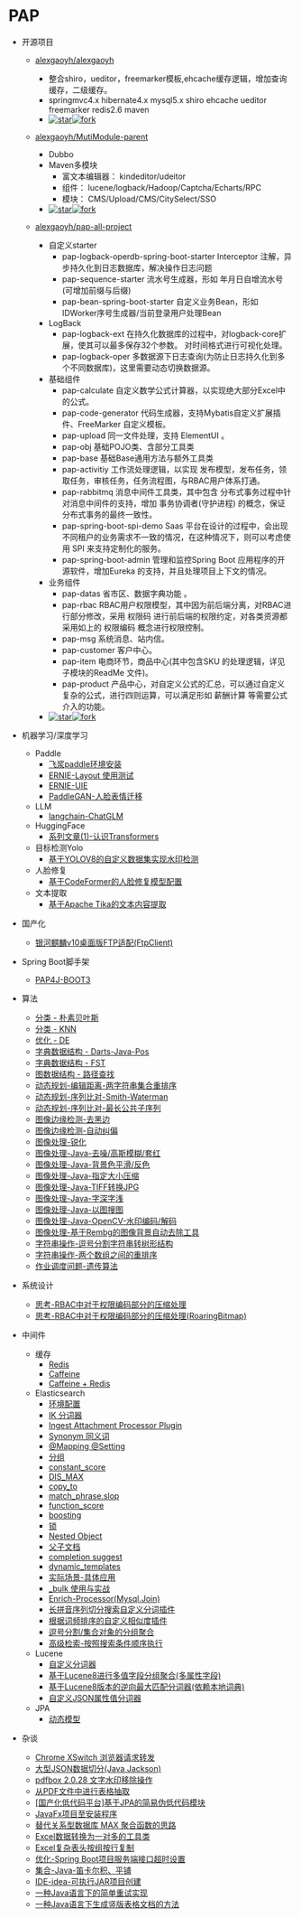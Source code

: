 # PAP

- 开源项目
  - [alexgaoyh/alexgaoyh](https://gitee.com/alexgaoyh/alexgaoyh)
    - 整合shiro，ueditor，freemarker模板,ehcache缓存逻辑，增加查询缓存，二级缓存。
    - springmvc4.x hibernate4.x mysql5.x shiro ehcache ueditor freemarker redis2.6 maven
    - [![star](https://gitee.com/alexgaoyh/alexgaoyh/badge/star.svg?theme=dark)](https://gitee.com/alexgaoyh/alexgaoyh/stargazers)[![fork](https://gitee.com/alexgaoyh/alexgaoyh/badge/fork.svg?theme=dark)](https://gitee.com/alexgaoyh/alexgaoyh/members)

  - [alexgaoyh/MutiModule-parent](https://gitee.com/alexgaoyh/MutiModule-parent)
    - Dubbo
    - Maven多模块
      - 富文本编辑器： kindeditor/udeitor
      - 组件： lucene/logback/Hadoop/Captcha/Echarts/RPC
      - 模块： CMS/Upload/CMS/CitySelect/SSO
    - [![star](https://gitee.com/alexgaoyh/MutiModule-parent/badge/star.svg?theme=dark)](https://gitee.com/alexgaoyh/MutiModule-parent/stargazers)[![fork](https://gitee.com/alexgaoyh/MutiModule-parent/badge/fork.svg?theme=dark)](https://gitee.com/alexgaoyh/MutiModule-parent/members)

  - [alexgaoyh/pap-all-project](https://gitee.com/alexgaoyh/pap-all-project)
    - 自定义starter
      - pap-logback-operdb-spring-boot-starter  Interceptor 注解，异步持久化到日志数据库，解决操作日志问题
      - pap-sequence-starter 流水号生成器，形如 年月日自增流水号(可增加前缀与后缀)
      - pap-bean-spring-boot-starter 自定义业务Bean，形如 IDWorker序号生成器/当前登录用户处理Bean
    - LogBack
      -  pap-logback-ext 在持久化数据库的过程中，对logback-core扩展，使其可以最多保存32个参数。 对时间格式进行可视化处理。
      -  pap-logback-oper 多数据源下日志查询(为防止日志持久化到多个不同数据库)，这里需要动态切换数据源。
    - 基础组件
      -  pap-calculate 自定义数学公式计算器，以实现绝大部分Excel中的公式。
      -  pap-code-generator 代码生成器，支持Mybatis自定义扩展插件、FreeMarker 自定义模板。
      -  pap-upload 同一文件处理，支持 ElementUI 。
      -  pap-obj 基础POJO类、含部分工具类
      -  pap-base 基础Base通用方法与额外工具类
      -  pap-activitiy 工作流处理逻辑，以实现 发布模型，发布任务，领取任务，审核任务，任务流程图，与RBAC用户体系打通。
      -  pap-rabbitmq 消息中间件工具类，其中包含 分布式事务过程中针对消息中间件的支持，增加 事务协调者(守护进程) 的概念，保证分布式事务的最终一致性。
      -  pap-spring-boot-spi-demo Saas 平台在设计的过程中，会出现不同租户的业务需求不一致的情况，在这种情况下，则可以考虑使用 SPI 来支持定制化的服务。
      -  pap-spring-boot-admin 管理和监控Spring Boot 应用程序的开源软件，增加Eureka 的支持，并且处理项目上下文的情况。
    - 业务组件
      -  pap-datas 省市区、数据字典功能 。
      -  pap-rbac RBAC用户权限模型，其中因为前后端分离，对RBAC进行部分修改，采用 权限码 进行前后端的权限约定，对各类资源都采用如上的 权限编码 概念进行权限控制。
      -  pap-msg 系统消息、站内信。
      -  pap-customer 客户中心。
      -  pap-item 电商环节，商品中心(其中包含SKU 的处理逻辑，详见子模块的ReadMe 文件)。
      -  pap-product 产品中心，对自定义公式的汇总，可以通过自定义复杂的公式，进行四则运算，可以满足形如 薪酬计算 等需要公式介入的功能。
    - [![star](https://gitee.com/alexgaoyh/pap-all-project/badge/star.svg?theme=dark)](https://gitee.com/alexgaoyh/pap-all-project/stargazers)[![fork](https://gitee.com/alexgaoyh/pap-all-project/badge/fork.svg?theme=dark)](https://gitee.com/alexgaoyh/pap-all-project/members)

- 机器学习/深度学习
  - Paddle
    - [飞浆paddle环境安装](md/other/paddle/paddle-install.md)
    - [ERNIE-Layout 使用测试](md/other/paddle/paddle-ERNIE-Layout.md)
    - [ERNIE-UIE](md/other/paddle/paddle-uie.md)
    - [PaddleGAN-人脸表情迁移](md/other/paddle/PaddleGAN-motion_driving.md)
  - LLM
    - [langchain-ChatGLM](md/other/nlp/langchain-ChatGLM.md)
  - HuggingFace
    - [系列文章(1)-认识Transformers](md/huggingface/install-check.md)
  - 目标检测Yolo
    - [基于YOLOV8的自定义数据集实现水印检测](md/yolo/yolov8-object-etection-customer-data.md)
  - 人脸修复
    - [基于CodeFormer的人脸修复模型配置](md/CodeFormer/CodeFormer-install.md)
  - 文本提取
    - [基于Apache Tika的文本内容提取](md/tika/tika.md)
- 国产化
  - [银河麒麟v10桌面版FTP适配(FtpClient)](md/localization/kylin/kylin-ftp.md)
- Spring Boot脚手架
  - [PAP4J-BOOT3](md/pap4j_boot3/introduce.md)
- 算法
  - [分类 - 朴素贝叶斯](md/algorithm/algorithm-naivebayes.md)
  - [分类 - KNN](md/algorithm/algorithm-knn.md)
  - [优化 - DE](md/algorithm/algorithm-de.md)
  - [字典数据结构 - Darts-Java-Pos](md/algorithm/algorithm-darts-java-pos.md)
  - [字典数据结构 - FST](md/algorithm/algorithm-fst.md)
  - [图数据结构 - 路径查找](md/algorithm/algorithm-graph-path-search.md)
  - [动态规划-编辑距离-两字符串集合重排序](md/algorithm/algorithm-two-str-list-reorder.md)
  - [动态规划-序列比对-Smith-Waterman](md/algorithm/algorithm-Smith-Waterman.md)
  - [动态规划-序列比对-最长公共子序列](md/algorithm/algorithm-LCS.md)
  - [图像边缘检测-去黑边](md/algorithm/image/remove-black-border.md)
  - [图像边缘检测-自动纠偏](md/algorithm/image/auto-correction.md)
  - [图像处理-锐化](md/algorithm/image/sharpening-prewitt-overlay.md)
  - [图像处理-Java-去噪/高斯模糊/套红](md/algorithm/image/image-denoise-gaussianBlur-red.md)
  - [图像处理-Java-背景色平滑/反色](md/algorithm/image/image-backgroundSmooth-invert.md)
  - [图像处理-Java-指定大小压缩](md/algorithm/image/image-compress-to-target-size.md)
  - [图像处理-Java-TIFF转换JPG](md/algorithm/image/image-tif-convert-jpg.md)
  - [图像处理-Java-字深字浅](md/algorithm/image/image-fontweight-deep-shallow.md)
  - [图像处理-Java-以图搜图](md/algorithm/image/image-search-by-image.md)
  - [图像处理-Java-OpenCV-水印编码/解码](md/algorithm/image/image-opencv-dct-watermark.md)
  - [图像处理-基于Rembg的图像背景自动去除工具](md/algorithm/image/image-remove-background-rembg.md)
  - [字符串操作-逗号分割字符串转树形结构](md/algorithm/algorithm-string-list-to-tree.md)
  - [字符串操作-两个数组之间的重排序](md/algorithm/algorithm-array-resort-by-other.md)
  - [作业调度问题-遗传算法](md/algorithm/genetic-algorithm-job-scheduling.md)
- 系统设计
  - [思考-RBAC中对于权限编码部分的压缩处理](md/design/permission/rethink-rbac-permission-code.md)
  - [思考-RBAC中对于权限编码部分的压缩处理(RoaringBitmap)](md/design/permission/rethink-rbac-permission-code-RoaringBitmap.md)
- 中间件
  - 缓存
    - [Redis](md/cache/cache-redis.md)
    - [Caffeine](md/cache/cache-caffeine.md)
    - [Caffeine + Redis](md/cache/cache-caffeine-redis.md)
  - Elasticsearch
    - [环境配置](md/elasticsearch/env.md)
    - [IK 分词器](md/elasticsearch/ik.md)
    - [Ingest Attachment Processor Plugin](md/elasticsearch/ingest-attachment.md)
    - [Synonym 同义词](md/elasticsearch/synonym.md)
    - [@Mapping @Setting](md/elasticsearch/@Mapping_@Setting.md)
    - [分组](md/elasticsearch/group.md)
    - [constant_score](md/elasticsearch/constant_score.md)
    - [DIS_MAX](md/elasticsearch/dis_max.md)
    - [copy_to](md/elasticsearch/copy_to.md)
    - [match_phrase.slop](md/elasticsearch/match_phrase.slop.md)
    - [function_score](md/elasticsearch/function_score.md)
    - [boosting](md/elasticsearch/boosting.md)
    - [锁 ](md/elasticsearch/lock.md)
    - [Nested Object](md/elasticsearch/nested.md)
    - [父子文档](md/elasticsearch/parent_child.md)
    - [completion suggest](md/elasticsearch/completion_suggest.md)
    - [dynamic_templates](md/elasticsearch/dynamic_templates.md)
    - [实际场景-具体应用](md/elasticsearch/using_case.md)
    - [_bulk 使用与实战](md/elasticsearch/bulk.md)
    - [Enrich-Processor(Mysql.Join)](md/elasticsearch/Enrich-Processor.md)
    - [长拼音序列切分搜索自定义分词插件](md/elasticsearch/pinyin-cutting.md)
    - [根据词频排序的自定义相似度插件](md/elasticsearch/similarity-tf.md)
    - [逗号分割/集合对象的分组聚合](md/elasticsearch/group-comma-nested.md)
    - [高级检索-按照搜索条件顺序执行](md/elasticsearch/high-query-by-condition-order.md)
  - Lucene
    - [自定义分词器](md/lucene/combined-analyzer.md)
    - [基于Lucene8进行多值字段分组聚合(多属性字段)](md/lucene/multi-value-field-group-aggregation.md)
    - [基于Lucene8版本的逆向最大匹配分词器(依赖本地词典)](md/lucene/backward-maximum-matching-analyzer.md)
    - [自定义JSON属性值分词器](md/lucene/json-analyzer.md)
  - JPA
    - [动态模型](md/jpa/Hibernate-dynamic-model.md)
- 杂谈
  - [Chrome XSwitch 浏览器请求转发](md/other/chrome-XSwitch-plugin.md)
  - [大型JSON数据切分(Java Jackson)](md/other/big-json-split-in-limited-memory.md)
  - [pdfbox 2.0.28 文字水印移除操作](md/other/pdfbox/remove-text-watermark-pdfbox.md)
  - [从PDF文件中进行表格抽取](md/other/pdfbox/extracte-table-from-file.md)
  - [[国产化低代码平台]基于JPA的简易伪低代码模块](md/other/pap4j-jpa-lowcode.md)
  - [JavaFx项目至安装程序](md/other/sb-project-to-install-program.md)
  - [替代关系型数据库 MAX 聚合函数的思路](md/database/select-max-function-optimize.md)
  - [Excel数据转换为一对多的工具类](md/other/excel/extract-excel-to-multi-object.md)
  - [Excel复杂表头按组按行复制](md/other/excel/excel-copy-template-group.md)
  - [优化-Spring Boot项目服务端接口超时设置](md/other/sb-api-timeout-setting.md)
  - [集合-Java-笛卡尔积、平铺](md/collection/collection-descartes-flat.md)
  - [IDE-idea-可执行JAR项目创建](md/other/idea-exec-jar-no-maven.md)
  - [一种Java语言下的简单重试实现](md/other/simple-retry-impl-in-java.md)
  - [一种Java语言下生成竖版表格文档的方法](md/other/doc/gene-doc-in-direction-tableCell.md)
